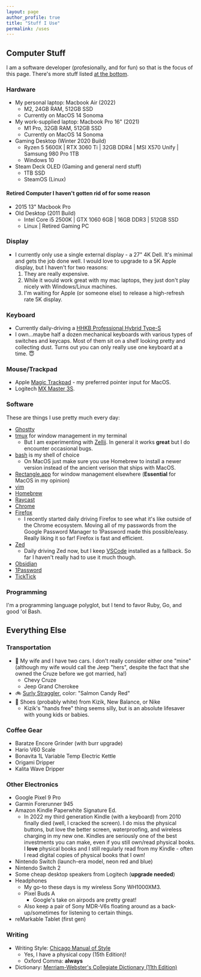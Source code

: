 ```yaml
---
layout: page
author_profile: true
title: "Stuff I Use"
permalink: /uses
---
```


## Computer Stuff

I am a software developer (profesionally, and for fun) so that is the focus of this page. There's more stuff listed [at the bottom](#everything-else).

### Hardware

- My personal laptop: Macbook Air (2022)
  - M2, 24GB RAM, 512GB SSD
  - Currently on MacOS 14 Sonoma
- My work-supplied laptop: Macbook Pro 16" (2021)
  - M1 Pro, 32GB RAM, 512GB SSD
  - Currently on MacOS 14 Sonoma
- Gaming Desktop (Winter 2020 Build)
  - Ryzen 5 5600X | RTX 3060 Ti | 32GB DDR4 | MSI X570 Unify | Samsung 980 Pro 1TB
  - Windows 10
- Steam Deck OLED (Gaming and general nerd stuff)
  - 1TB SSD
  - SteamOS (Linux)

#### Retired Computer I haven't gotten rid of for some reason

- 2015 13" Macbook Pro
- Old Desktop (2011 Build)
  - Intel Core i5 2500K | GTX 1060 6GB | 16GB DDR3 | 512GB SSD
  - Linux | Retired Gaming PC

### Display

- I currently only use a single external display - a 27" 4K Dell. It's minimal and gets the job done well. I would love to upgrade to a 5K Apple display, but I haven't for two reasons:
  1. They are really expensive.
  2. While it would work great with my mac laptops, they just don't play nicely with Windows/Linux machines.
  3. I'm waiting for Apple (or someone else) to release a high-refresh rate 5K display.

### Keyboard

- Currently daily-driving a [HHKB Professional Hybrid Type-S](https://hhkb.io/models/HHKB_Professional_Hybrid/)
- I own...maybe half a dozen mechanical keyboards with various types of switches and keycaps. Most of them sit on a shelf looking pretty and collecting dust. Turns out you can only really use one keyboard at a time. 😇

### Mouse/Trackpad

- Apple [Magic Trackpad](https://www.apple.com/shop/product/MK2D3AM/A/magic-trackpad-white-multi-touch-surface) - my preferred pointer input for MacOS.
- Logitech [MX Master 3S](https://www.logitech.com/en-us/products/mice/mx-master-3s.html).

### Software

These are things I use pretty much every day:
- [Ghostty](https://ghostty.org/)
- [tmux](https://github.com/tmux/tmux) for window management in my terminal
  - But I am experimenting with [Zellij](https://zellij.dev/).
    In general it works **great** but I do encounter occasional bugs.
- [bash](https://www.gnu.org/software/bash/) is my shell of choice
  - On MacOS just make sure you use Homebrew to install a newer version instead of the ancient verison that ships with MacOS.
- [Rectangle.app](https://rectangleapp.com/) for window management elsewhere (**Essential** for MacOS in my opinion)
- [vim](https://www.vim.org/)
- [Homebrew](https://brew.sh/)
- [Raycast](https://www.raycast.com/)
- [Chrome](https://www.google.com/chrome/)
- [Firefox](https://www.mozilla.org/en-US/firefox/new/)
  - I recently started daily driving Firefox to see what it's like outside of the Chrome ecosystem.
    Moving all of my passwords from the Google Password Manager to 1Password made this possible/easy.
    Really liking it so far! Firefox is fast and efficient.
- [Zed](https://zed.dev/)
  - Daily driving Zed now, but I keep [VSCode](https://code.visualstudio.com/) installed as a fallback.
    So far I haven't really had to use it much though.
- [Obsidian](https://obsidian.md/)
- [1Password](https://1password.com/)
- [TickTick](https://ticktick.com/)

### Programming

I'm a programming language polyglot, but I tend to favor Ruby, Go, and good 'ol Bash.

## Everything Else

### Transportation

- 🚗 My wife and I have two cars. I don't really consider either one "mine" (although my wife would call the Jeep "hers", despite the fact that she owned the Cruze before we got married, ha!)
  - Chevy Cruze
  - Jeep Grand Cherokee
- 🚲 [Surly Straggler](https://surlybikes.com/bikes/straggler), color: "Salmon Candy Red"
- 👟 Shoes (probably white) from Kizik, New Balance, or Nike
  - Kizik's "hands free" thing seems silly, but is an absolute lifesaver with young kids or babies.

### Coffee Gear

- Baratze Encore Grinder (with burr upgrade)
- Hario V60 Scale
- Bonavita 1L Variable Temp Electric Kettle
- Origami Dripper
- Kalita Wave Dripper

### Other Electronics

- Google Pixel 9 Pro
- Garmin Forerunner 945
- Amazon Kindle Paperwhite Signature Ed.
  - In 2022 my third generation Kindle (with a keyboard) from 2010 finally died (well, I cracked the screen). I do miss the physical buttons, but love the better screen, waterproofing, and wireless charging in my new one. Kindles are seriously one of the best investments you can make, even if you still own/read physical books. I **love** physical books and I still regularly read from my Kindle - often I read digital copies of physical books that I own!
- Nintendo Switch (launch-era model, neon red and blue)
- Nintendo Switch 2
- Some cheap desktop speakers from Logitech (**upgrade needed**)
- Headphones
  - My go-to these days is my wireless Sony WH1000XM3.
  - Pixel Buds A
    - Google's take on airpods are pretty great!
  - Also keep a pair of Sony MDR-V6s floating around as a back-up/sometimes for listening to certain things.
- reMarkable Tablet (first gen)

### Writing

- Writing Style: [Chicago Manual of Style](https://www.chicagomanualofstyle.org/)
  - Yes, I have a physical copy (15th Edition)!
  - Oxford Comma: **always**
- Dictionary: [Merriam-Webster's Collegiate Dictionary (11th Edition)](https://shop.merriam-webster.com/products/merriam-websters-collegiate-dictionary-eleventh-edition)
